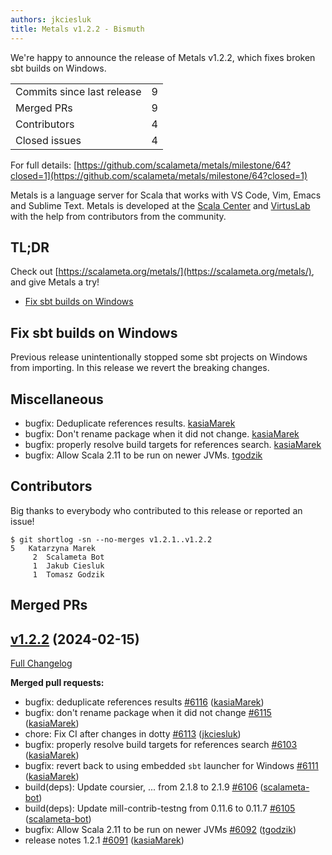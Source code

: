 ```yaml
---
authors: jkciesluk
title: Metals v1.2.2 - Bismuth
---
```


We're happy to announce the release of Metals v1.2.2, which fixes broken sbt
builds on Windows.

<table>
<tbody>
  <tr>
    <td>Commits since last release</td>
    <td align="center">9</td>
  </tr>
  <tr>
    <td>Merged PRs</td>
    <td align="center">9</td>
  </tr>
    <tr>
    <td>Contributors</td>
    <td align="center">4</td>
  </tr>
  <tr>
    <td>Closed issues</td>
    <td align="center">4</td>
  </tr>
</tbody>
</table>

For full details:
[https://github.com/scalameta/metals/milestone/64?closed=1](https://github.com/scalameta/metals/milestone/64?closed=1)

Metals is a language server for Scala that works with VS Code, Vim, Emacs and
Sublime Text. Metals is developed at the [Scala Center](https://scala.epfl.ch/)
and [VirtusLab](https://virtuslab.com) with the help from contributors from the
community.

## TL;DR

Check out [https://scalameta.org/metals/](https://scalameta.org/metals/), and
give Metals a try!

- [Fix sbt builds on Windows](#fix-sbt-builds-on-windows)

## Fix sbt builds on Windows

Previous release unintentionally stopped some sbt projects on Windows from
importing. In this release we revert the breaking changes.

## Miscellaneous

- bugfix: Deduplicate references results.
  [kasiaMarek](https://github.com/kasiaMarek)
- bugfix: Don't rename package when it did not change.
  [kasiaMarek](https://github.com/kasiaMarek)
- bugfix: properly resolve build targets for references search.
  [kasiaMarek](https://github.com/kasiaMarek)
- bugfix: Allow Scala 2.11 to be run on newer JVMs.
  [tgodzik](https://github.com/tgodzik)

## Contributors

Big thanks to everybody who contributed to this release or reported an issue!

```
$ git shortlog -sn --no-merges v1.2.1..v1.2.2
5	Katarzyna Marek
     2	Scalameta Bot
     1	Jakub Ciesluk
     1	Tomasz Godzik
```

## Merged PRs

## [v1.2.2](https://github.com/scalameta/metals/tree/v1.2.2) (2024-02-15)

[Full Changelog](https://github.com/scalameta/metals/compare/v1.2.1...v1.2.2)

**Merged pull requests:**

- bugfix: deduplicate references results
  [\#6116](https://github.com/scalameta/metals/pull/6116)
  ([kasiaMarek](https://github.com/kasiaMarek))
- bugfix: don't rename package when it did not change
  [\#6115](https://github.com/scalameta/metals/pull/6115)
  ([kasiaMarek](https://github.com/kasiaMarek))
- chore: Fix CI after changes in dotty
  [\#6113](https://github.com/scalameta/metals/pull/6113)
  ([jkciesluk](https://github.com/jkciesluk))
- bugfix: properly resolve build targets for references search
  [\#6103](https://github.com/scalameta/metals/pull/6103)
  ([kasiaMarek](https://github.com/kasiaMarek))
- bugfix: revert back to using embedded `sbt` launcher for Windows
  [\#6111](https://github.com/scalameta/metals/pull/6111)
  ([kasiaMarek](https://github.com/kasiaMarek))
- build(deps): Update coursier, ... from 2.1.8 to 2.1.9
  [\#6106](https://github.com/scalameta/metals/pull/6106)
  ([scalameta-bot](https://github.com/scalameta-bot))
- build(deps): Update mill-contrib-testng from 0.11.6 to 0.11.7
  [\#6105](https://github.com/scalameta/metals/pull/6105)
  ([scalameta-bot](https://github.com/scalameta-bot))
- bugfix: Allow Scala 2.11 to be run on newer JVMs
  [\#6092](https://github.com/scalameta/metals/pull/6092)
  ([tgodzik](https://github.com/tgodzik))
- release notes 1.2.1 [\#6091](https://github.com/scalameta/metals/pull/6091)
  ([kasiaMarek](https://github.com/kasiaMarek))
